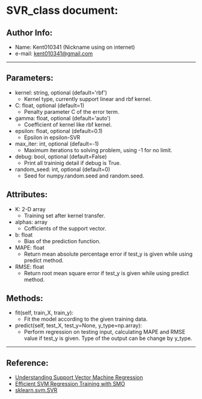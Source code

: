 # SVR_class document:

## Author Info: 
* Name: Kent010341 (Nickname using on internet)
* e-mail: kent010341@gmail.com

---
## Parameters:
* kernel: string, optional (default='rbf')
  * Kernel type, currently support linear and rbf kernel.
* C: float, optional (default=1)
  * Penalty parameter C of the error term.
* gamma: float, optional (default='auto')
  * Coefficient of kernel like rbf kernel.
* epsilon: float, optional (default=0.1)
  * Epsilon in epsilon-SVR
* max_iter: int, optional (default=-1)
  * Maximum iterations to solving problem, using -1 for no limit.
* debug: bool, optional (default=False)
  * Print all traininig detail if debug is True.
* random_seed: int, optional (default=0)
  * Seed for numpy.random.seed and random.seed.

## Attributes:
* K: 2-D array
  * Training set after kernel transfer.
* alphas: array
  * Cofficients of the support vector.
* b: float
  * Bias of the prediction function.
* MAPE: float
  * Return mean absolute percentage error if test_y is given while using predict method.
* RMSE: float
  * Return root mean square error if test_y is given while using predict method.

## Methods:
* fit(self, train_X, train_y):
  * Fit the model according to the given training data.
* predict(self, test_X, test_y=None, y_type=np.array):
  * Perform regression on testing input, calculating MAPE and RMSE value if test_y is given. Type of the output can be change by y_type.

---
## Reference:
* [Understanding Support Vector Machine Regression](https://www.mathworks.com/help/stats/understanding-support-vector-machine-regression.html?s_tid=mwa_osa_a)
* [Efficient SVM Regression Training with SMO](https://www.researchgate.net/publication/2360418_Efficient_SVM_regression_training_with_SMO)
* [sklearn.svm.SVR](https://scikit-learn.org/stable/modules/generated/sklearn.svm.SVR.html)

